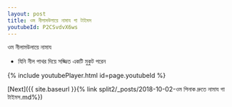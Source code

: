 ```yaml
---
layout: post
title: ওম নীলামউলায়ে নামায গা টাইমস
youtubeId: P2CSvdvX6ws
---
```

 
 
 ওম নীলামউলায়ে নামায  
 
 -  যিনি নীল পাথর দিয়ে সজ্জিত একটি মুকুট পরেন 
 
  
 
  
 
 
 
 
 
 


{% include youtubePlayer.html id=page.youtubeId %}
 
[Next]({{ site.baseurl }}{% link  split2/_posts/2018-10-02-ওম পিনাক দ্রুতে নামায গা টাইমস.md%})
 
